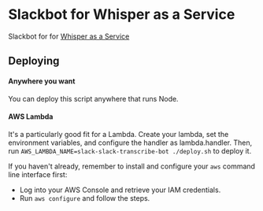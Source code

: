 # Slackbot for Whisper as a Service

Slackbot for for [Whisper as a Service](https://github.com/schibsted/WAAS)

## Deploying

#### Anywhere you want

You can deploy this script anywhere that runs Node.

#### AWS Lambda

It's a particularly good fit for a Lambda. Create your lambda, set the environment variables,
and configure the handler as lambda.handler. Then, run `AWS_LAMBDA_NAME=slack-slack-transcribe-bot ./deploy.sh`
to deploy it.

If you haven't already, remember to install and configure your `aws` command line interface first:

* Log into your AWS Console and retrieve your IAM credentials.
* Run `aws configure` and follow the steps.
